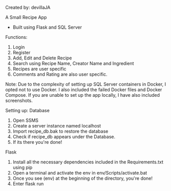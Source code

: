 Created by: devillaJA

A Small Recipe App
- Built using Flask and SQL Server

Functions:
1. Login
2. Register
3. Add, Edit and Delete Recipe
4. Search using Recipe Name, Creator Name and Ingredient
5. Recipes are user specific
6. Comments and Rating are also user specific.


Note: Due to the complexity of setting up SQL Server containers in Docker, I opted not to use Docker. I also included the failed Docker files and Docker Compose. If you are unable to set up the app locally, I have also included screenshots.

Setting up:
Database
1. Open SSMS
2. Create a server instance named localhost
3. Import recipe_db.bak to restore the database
4. Check if recipe_db appears under the Database.
5. If its there you're done!

Flask
1. Install all the necessary dependencies included in the Requirements.txt using pip
2. Open a terminal and activate the env in env/Scripts/activate.bat
3. Once you see (env) at the beginning of the directory, you're done!
4. Enter flask run
